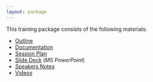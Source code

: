 ```yaml
---
layout: package
---
```


This training package consists of the following materials:

* [Outline](outline.html)
* [Documentation](sections/intro.html)
* [Session Plan](plan.html)
* [Slide Deck](slides.pptx) (_MS PowerPoint_)
* [Speakers Notes](notes.html)
* [Videos](video.html)
